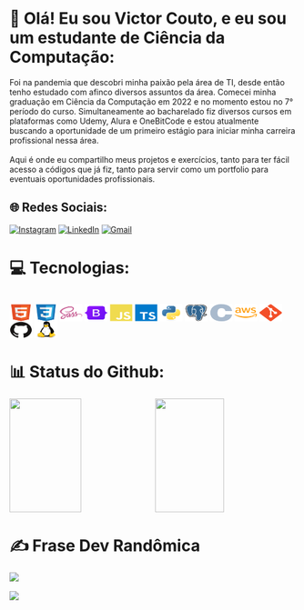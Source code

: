 # 💫 Olá! Eu sou Victor Couto, e eu sou um estudante de Ciência da Computação:
Foi na pandemia que descobri minha paixão pela área de TI, desde então tenho estudado com afinco diversos assuntos da área. Comecei minha graduação em Ciência da Computação em 2022 e no momento estou no 7° período do curso. Simultaneamente ao bacharelado fiz diversos cursos em plataformas como Udemy, Alura e OneBitCode e estou atualmente buscando a oportunidade de um primeiro estágio para iniciar minha carreira profissional nessa área.<br><br>Aqui é onde eu compartilho meus projetos e exercícios, tanto para ter fácil acesso a códigos que já fiz, tanto para servir como um portfolio para eventuais oportunidades profissionais.


## 🌐 Redes Sociais:
[![Instagram](https://img.shields.io/badge/Instagram-%23E4405F.svg?logo=Instagram&logoColor=white)](https://instagram.com/victorcouto.123) [![LinkedIn](https://img.shields.io/badge/LinkedIn-%230077B5.svg?logo=linkedin&logoColor=white)](https://linkedin.com/in/victor-couto-627b4125b) [![Gmail](https://img.shields.io/badge/Gmail-%23333.svg?logo=gmail&logoColor=white)](mailto:victor.couto.rezende@gmail.com)

# 💻 Tecnologias:
<div style="display: inline_block"><br>
  <img align="center" height="30" width="40" src="https://raw.githubusercontent.com/devicons/devicon/master/icons/html5/html5-original.svg">
  <img align="center" height="30" width="40" src="https://raw.githubusercontent.com/devicons/devicon/master/icons/css3/css3-original.svg">
  <img align="center" height="30" width="40" src="https://raw.githubusercontent.com/devicons/devicon/master/icons/sass/sass-original.svg">
  <img align="center" height="30" width="40" src="https://raw.githubusercontent.com/devicons/devicon/master/icons/bootstrap/bootstrap-original.svg">
  <img align="center" height="30" width="40" src="https://raw.githubusercontent.com/devicons/devicon/master/icons/javascript/javascript-plain.svg">
  <img align="center" height="30" width="40" src="https://raw.githubusercontent.com/devicons/devicon/master/icons/typescript/typescript-plain.svg">
  <img align="center" height="30" width="40" src="https://raw.githubusercontent.com/devicons/devicon/master/icons/python/python-original.svg">
  <img align="center" height="30" width="40" src="https://raw.githubusercontent.com/devicons/devicon/master/icons/postgresql/postgresql-original.svg">
  <img align="center" height="30" width="40" src="https://raw.githubusercontent.com/devicons/devicon/master/icons/c/c-original.svg">
  <img align="center" height="30" width="40" src="https://raw.githubusercontent.com/devicons/devicon/master/icons/amazonwebservices/amazonwebservices-plain-wordmark.svg">
  <img align="center" height="30" width="40" src="https://raw.githubusercontent.com/devicons/devicon/master/icons/git/git-original.svg">
  <img align="center" height="30" width="40" src="https://raw.githubusercontent.com/devicons/devicon/master/icons/github/github-original.svg">
  <img align="center" height="30" width="40" src="https://raw.githubusercontent.com/devicons/devicon/master/icons/linux/linux-original.svg">
</div>

# 📊 Status do Github:
<div style="display: inline_block;margin: 0;">
  <img align="center" width="50%" height="200" src="https://github-readme-streak-stats.herokuapp.com/?user=victorCoutoDeRezende&theme=radical&hide_border=true">
  <img align="center" width="49%" height="200" src="https://github-readme-stats.vercel.app/api/top-langs/?username=victorCoutoDeRezende&theme=radical&show_icons=true&hide_border=true&layout=compact">
</div>

# ✍️ Frase Dev Randômica

![](https://quotes-github-readme.vercel.app/api?type=horizontal&theme=radical)

[![](https://visitcount.itsvg.in/api?id=victorCoutoDeRezende&label=Profile%20Views&color=10&icon=5&pretty=false)](https://visitcount.itsvg.in)

